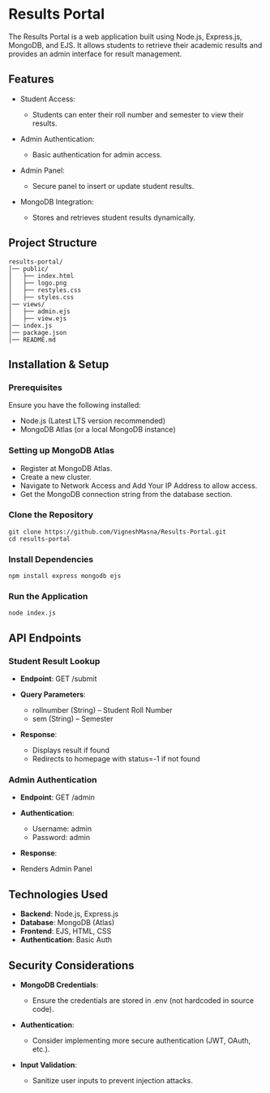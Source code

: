 # Results Portal

The Results Portal is a web application built using Node.js, Express.js, MongoDB, and EJS. It allows students to retrieve their academic results and provides an admin interface for result management.

## Features

- Student Access:
  - Students can enter their roll number and semester to view their results.

- Admin Authentication:
  - Basic authentication for admin access.

- Admin Panel:
  - Secure panel to insert or update student results.

- MongoDB Integration:
  - Stores and retrieves student results dynamically.

## Project Structure
```
results-portal/
│── public/
│   ├── index.html
│   ├── logo.png
│   ├── restyles.css
│   ├── styles.css
│── views/
│   ├── admin.ejs
│   ├── view.ejs
│── index.js
│── package.json
│── README.md
```

## Installation & Setup
### Prerequisites
Ensure you have the following installed:
- Node.js (Latest LTS version recommended)
- MongoDB Atlas (or a local MongoDB instance)

### Setting up MongoDB Atlas
- Register at MongoDB Atlas.
-  Create a new cluster.
- Navigate to Network Access and Add Your IP Address to allow access.
- Get the MongoDB connection string from the database section.

### Clone the Repository
```
git clone https://github.com/VigneshMasna/Results-Portal.git
cd results-portal
```

### Install Dependencies
` npm install express mongodb ejs `

### Run the Application
`node index.js`

## API Endpoints
### Student Result Lookup
- **Endpoint**: GET /submit

- **Query Parameters**:
  - rollnumber (String) – Student Roll Number
  - sem (String) – Semester
  
- **Response**:
  - Displays result if found
  - Redirects to homepage with status=-1 if not found

### Admin Authentication
- **Endpoint**: GET /admin

- **Authentication**:
  - Username: admin
  - Password: admin

-  **Response**:
  - Renders Admin Panel

## Technologies Used
- **Backend**: Node.js, Express.js
- **Database**: MongoDB (Atlas)
- **Frontend**: EJS, HTML, CSS
- **Authentication**: Basic Auth

## Security Considerations
- **MongoDB Credentials**:
  - Ensure the credentials are stored in .env (not hardcoded in source code).

- **Authentication**:
  - Consider implementing more secure authentication (JWT, OAuth, etc.).

- **Input Validation**:
  - Sanitize user inputs to prevent injection attacks.

